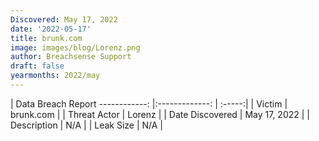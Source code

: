 ```yaml
---
Discovered: May 17, 2022
date: '2022-05-17'
title: brunk.com
image: images/blog/Lorenz.png
author: Breachsense Support
draft: false
yearmonths: 2022/may
---
```



| Data Breach Report
------------:   |:-------------:    | :-----:|
| Victim    | brunk.com      | 
| Threat Actor    | Lorenz      | 
| Date Discovered    | May 17, 2022      | 
| Description    | N/A      | 
| Leak Size    | N/A      | 

